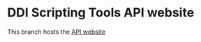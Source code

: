 # DDI Scripting Tools API website
This branch hosts the [API website](https://deis-project-eu.github.io/DDI-Scripting-Tools/)
